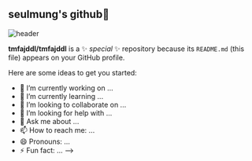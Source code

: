 ## seulmung's github🌱
![header](https://capsule-render.vercel.app/api?type=blur&color=auto&height=300&section=header&text=seulmung's%20github&fontSize=90)


**tmfajddl/tmfajddl** is a ✨ _special_ ✨ repository because its `README.md` (this file) appears on your GitHub profile.

Here are some ideas to get you started:

- 🔭 I’m currently working on ...
- 🌱 I’m currently learning ...
- 👯 I’m looking to collaborate on ...
- 🤔 I’m looking for help with ...
- 💬 Ask me about ...
- 📫 How to reach me: ...
- 😄 Pronouns: ...
- ⚡ Fun fact: ...
-->

